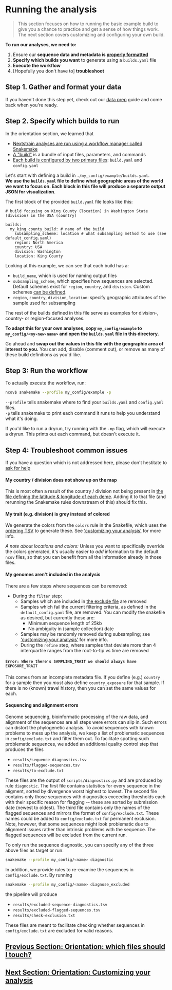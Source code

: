 # Running the analysis

>This section focuses on how to running the basic example build to give you a chance to practice and get a sense of how things work. The next section covers customizing and configuring your own build.

**To run our analyses, we need to:**  
1. Ensure our **sequence data and metadata is [properly formatted](data-prep.md)**  
2. **Specify which builds you want** to generate using a `builds.yaml` file  
3. **Execute the workflow**    
4. [Hopefully you don't have to] **troubleshoot**

## Step 1. Gather and format your data  

If you haven't done this step yet, check out our [data prep](data-prep.md) guide and come back when you're ready.  

## Step 2. Specify which builds to run    

In the orientation section, we learned that  
- [Nextstrain analyses are run using a workflow manager called Snakemake](orientation-workflow.md)  
- [A "build"](glossary.md#Build) is a bundle of input files, parameters, and commands   
- [Each build is configured by two primary files](orientation-files.md): `build.yaml` and `config.yaml`  

Let's start with defining a build in `./my_config/example/builds.yaml`.  
**We use the `builds.yaml` file to define what geographic areas of the world we want to focus on. Each block in this file will produce a separate output JSON for visualization**.  

The first block of the provided `build.yaml` file looks like this:  
```
# build focusing on King County (location) in Washington State (division) in the USA (country)

builds:
  my_king_county_build: # name of the build
    subsampling_scheme: location # what subsampling method to use (see default_config.yaml)
    region: North America
    country: USA
    division: Washington
    location: King County
```
Looking at this example, we can see that each build has a:  
- `build_name`, which is used for naming output files  
- `subsampling_scheme`, which specifies how sequences are selected. Default schemes exist for `region`, `country`, and `division`. Custom schemes [can be defined](###).
- `region`, `country`, `division`, `location`: specify geographic attributes of the sample used for subsampling

The rest of the builds defined in this file serve as examples for division-, country- or region-focused analyses.

**To adapt this for your own analyses, copy `my_config/example` to `my_config/<my-new-name>` and open the `builds.yaml`
file in this directory.**

Go ahead and **swap out the values in this file with the geographic area of interest to you.** You can add, disable (comment out), or remove as many of these build definitions as you'd like.  

## Step 3: Run the workflow  

To actually execute the workflow, run:  

```bash  
ncov$ snakemake --profile my_config/example -p  
```

`--profile` tells snakemake where to find your `builds.yaml` and `config.yaml` files.  
`-p` tells snakemake to print each command it runs to help you understand what it's doing.   

If you'd like to run a dryrun, try running with the `-np` flag, which will execute a dryrun. This prints out each command, but doesn't execute it.


## Step 4: Troubleshoot common issues

If you have a question which is not addressed here, please don't hestitate to [ask for help](index.md#Help)


#### My country / division does not show up on the map

This is most often a result of the country / division not being present in [the file defining the latitude & longitude of each deme](../config/lat_longs.tsv).
Adding it to that file (and rerunning the Snakemake rules downstream of this) should fix this.

#### My trait (e.g. division) is grey instead of colored

We generate the colors from the `colors` rule in the Snakefile, which uses the [ordering TSV](./default_config/ordering.tsv) to generate these. See ['customizing your analysis'](customizing-analysis.md) for more info.

_*A note about locations and colors:*_
Unless you want to specifically override the colors generated, it's usually easier to _add_ information to the default `ncov` files, so that you can benefit from all the information already in those files.

#### My genomes aren't included in the analysis

There are a few steps where sequences can be removed:

- During the `filter` step:
    - Samples which are included in [the exclude file](../default_config/exclude.tsv) are removed
    - Samples which fail the current filtering criteria, as defined in the `default_config.yaml` file, are removed. You can modify the snakefile as desired, but currently these are:
        - Minimum sequence length of 25kb
        - No ambiguity in (sample collection) date
    - Samples may be randomly removed during subsampling; see ['customizing your analysis'](customizing-analysis.md) for more info.
  - During the `refine` step, where samples that deviate more than 4 interquartile ranges from the root-to-tip vs time are removed

#### `Error: Where there's SAMPLING_TRAIT we should always have EXPOSURE_TRAIT`

This comes from an incomplete metadata file.
If you define (e.g.) `country` for a sample then you _must_ also define `country_exposure` for that sample.
If there is no (known) travel history, then you can set the same values for each.


#### Sequencing and alignment errors

Genome sequencing, bioinformatic processing of the raw data, and alignment of the sequences are all steps were errors can slip in.
Such errors can distort the phylogenetic analysis.
To avoid sequences with known problems to mess up the analysis, we keep a list of problematic sequences in `config/exclude.txt` and filter them out.
To facilitate spotting such problematic sequences, we added an additional quality control step that produces the files

 * `results/sequence-diagnostics.tsv`
 * `results/flagged-sequences.tsv`
 * `results/to-exclude.txt`

These files are the output of `scripts/diagnostics.py` and are produced by rule `diagnostic`.
The first file contains statistics for every sequence in the aligment, sorted by divergence worst highest to lowest.
The second file contains only those sequences with diagnostics exceeding thresholds each with their specific reason for flagging -- these are sorted by submission date (newest to oldest).
The third file contains only the names of the flagged sequences and mirrors the format of `config/exclude.txt`.
These names could be added to `config/exclude.txt` for permanent exclusion.
Note, however, that some sequences might look problematic due to alignment issues rather than intrinsic problems with the sequence.
The flagged sequences will be excluded from the current run.

To only run the sequence diagnostic, you can specify any of the three above files as target or run:
```bash
snakemake --profile my_config/<name> diagnostic
```

In addition, we provide rules to re-examine the sequences in `config/exclude.txt`.
By running
```bash
snakemake --profile my_config/<name> diagnose_excluded
```
the pipeline will produce

 * `results/excluded-sequence-diagnostics.tsv`
 * `results/excluded-flagged-sequences.tsv`
 * `results/check-exclusion.txt`

These files are meant to facilitate checking whether sequences in `config/exclude.txt` are excluded for valid reasons.

## [Previous Section: Orientation: which files should I touch?](orientation-files.md)
## [Next Section: Orientation: Customizing your analysis](customizing-analysis.md)
